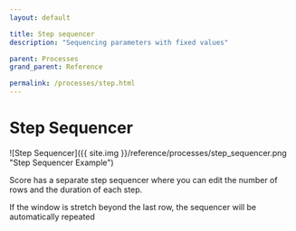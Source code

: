 ```yaml
---
layout: default

title: Step sequencer
description: "Sequencing parameters with fixed values"

parent: Processes
grand_parent: Reference

permalink: /processes/step.html
---
```

# Step Sequencer

![Step Sequencer]({{ site.img }}/reference/processes/step_sequencer.png "Step Sequencer Example")

Score has a separate step sequencer where you can edit the number of rows and the duration of each step.

If the window is stretch beyond the last row, the sequencer will be automatically repeated 
